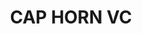 ---
layout: firm_page
title: "CAP HORN VC"
id: "caphorn.vc"
permalink: "/caphornvccaphorn.vc/"
website: "https://caphorn.vc"
offices: "Paris (France), Lille (France)"
investment_stages: "Series A, Series B"
portfolio_companies: ""
portfolio_link: "https://caphorn.vc#portfolio"
investment_markets: "Climatetech, Healthtech, Enterprisetech"
founded_year: "2011"
description: "CAP HORN VC is a venture capital firm focused on supporting early-stage companies with blunt honesty, bold ambition, and genuine care. They invest in Climatetech, Healthtech, and Enterprisetech, with a ticket range from €1M to €20M."
linkedin: "https://www.linkedin.com/company/caphorn-invest/"
twitter: "https://twitter.com/CAPHORNINVEST"
instagram: ""
team_page: "https://caphorn.vc#team"
investor_type: "Venture Capital"
crunchbase: "https://www.crunchbase.com/organization/caphorn-invest"
pitchbook: "https://pitchbook.com/profiles/investor/60026-68"

# SEO Optimization
meta_title: "CAP HORN VC - VC Firm - projectstartups.com"
meta_description: "CAP HORN VC, CAP HORN VC is a venture capital firm focused on supporting early-stage companies with blunt honesty, bold ambition, and genuine care. They invest in ..."
meta_keywords: "CAP HORN VC, Climatetech, Healthtech, Enterprisetech, VC firm, venture capital, startup investor, projectstartups.com"
canonical_url: "https://vc.projectstartups.com/caphornvccaphorn.vc/"
---